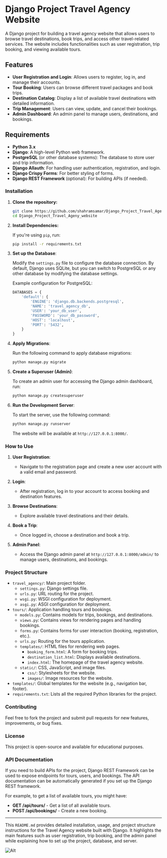 # Django Project Travel Agency Website

A Django project for building a travel agency website that allows users to browse travel destinations, book trips, and access other travel-related services. The website includes functionalities such as user registration, trip booking, and viewing available tours.

## Features

- **User Registration and Login**: Allows users to register, log in, and manage their accounts.
- **Tour Booking**: Users can browse different travel packages and book trips.
- **Destination Catalog**: Display a list of available travel destinations with detailed information.
- **Trip Management**: Users can view, update, and cancel their bookings.
- **Admin Dashboard**: An admin panel to manage users, destinations, and bookings.

## Requirements

- **Python 3.x**
- **Django**: A high-level Python web framework.
- **PostgreSQL** (or other database systems): The database to store user and trip information.
- **Django Allauth**: For handling user authentication, registration, and login.
- **Django Crispy Forms**: For better styling of forms.
- **Django REST Framework** (optional): For building APIs (if needed).

### Installation

1. **Clone the repository:**

    ```bash
    git clone https://github.com/shahramsamar/Django_Project_Travel_Ageny_website.git
    cd Django_Project_Travel_Ageny_website
    ```

2. **Install Dependencies:**

    If you're using `pip`, run:

    ```bash
    pip install -r requirements.txt
    ```

3. **Set up the Database**:

    Modify the `settings.py` file to configure the database connection. By default, Django uses SQLite, but you can switch to PostgreSQL or any other database by modifying the database settings.

    Example configuration for PostgreSQL:
    ```python
    DATABASES = {
        'default': {
            'ENGINE': 'django.db.backends.postgresql',
            'NAME': 'travel_agency_db',
            'USER': 'your_db_user',
            'PASSWORD': 'your_db_password',
            'HOST': 'localhost',
            'PORT': '5432',
        }
    }
    ```

4. **Apply Migrations**:

    Run the following command to apply database migrations:

    ```bash
    python manage.py migrate
    ```

5. **Create a Superuser (Admin)**:

    To create an admin user for accessing the Django admin dashboard, run:

    ```bash
    python manage.py createsuperuser
    ```

6. **Run the Development Server**:

    To start the server, use the following command:

    ```bash
    python manage.py runserver
    ```

    The website will be available at `http://127.0.0.1:8000/`.

### How to Use

1. **User Registration**:
   - Navigate to the registration page and create a new user account with a valid email and password.

2. **Login**:
   - After registration, log in to your account to access booking and destination features.

3. **Browse Destinations**:
   - Explore available travel destinations and their details.

4. **Book a Trip**:
   - Once logged in, choose a destination and book a trip.

5. **Admin Panel**:
   - Access the Django admin panel at `http://127.0.0.1:8000/admin/` to manage users, destinations, and bookings.

### Project Structure

- `travel_agency/`: Main project folder.
    - `settings.py`: Django settings file.
    - `urls.py`: URL routing for the project.
    - `wsgi.py`: WSGI configuration for deployment.
    - `asgi.py`: ASGI configuration for deployment.
- `tours/`: Application handling tours and bookings.
    - `models.py`: Contains models for trips, bookings, and destinations.
    - `views.py`: Contains views for rendering pages and handling bookings.
    - `forms.py`: Contains forms for user interaction (booking, registration, etc.).
    - `urls.py`: Routing for the tours application.
    - `templates/`: HTML files for rendering web pages.
        - `booking_form.html`: A form for booking trips.
        - `destination_list.html`: Displays available destinations.
        - `index.html`: The homepage of the travel agency website.
    - `static/`: CSS, JavaScript, and image files.
        - `css/`: Stylesheets for the website.
        - `images/`: Image resources for the website.
- `templates/`: Global templates for the website (e.g., navigation bar, footer).
- `requirements.txt`: Lists all the required Python libraries for the project.

### Contributing

Feel free to fork the project and submit pull requests for new features, improvements, or bug fixes.

### License

This project is open-source and available for educational purposes.

### API Documentation

If you need to build APIs for the project, Django REST Framework can be used to expose endpoints for tours, users, and bookings. The API documentation can be automatically generated if you set up the Django REST framework.

For example, to get a list of available tours, you might have:

- **GET /api/tours/** - Get a list of all available tours.
- **POST /api/bookings/** - Create a new booking.

---

This `README.md` provides detailed installation, usage, and project structure instructions for the Travel Agency website built with Django. It highlights the main features such as user registration, trip booking, and the admin panel while explaining how to set up the project, database, and server.

![Alt](https://repobeats.axiom.co/api/embed/eabe6508a91fa38b4ace0060919094363916f544.svg "Repobeats analytics image")
